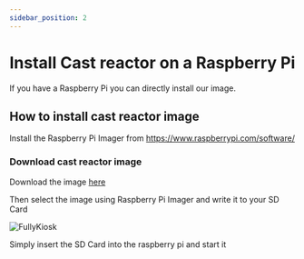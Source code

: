 ```yaml
---
sidebar_position: 2
---
```


# Install Cast reactor on a Raspberry Pi

If you have a Raspberry Pi you can directly install our image.

## How to install cast reactor image

Install the Raspberry Pi Imager from https://www.raspberrypi.com/software/

### Download cast reactor image

Download the image [here](/docs/fullyKioskBrowser)

Then select the image using Raspberry Pi Imager and write it to your SD Card

![FullyKiosk](/img/devices/md-bfd602be71b2c1099b91877aed3b41f0.png)

Simply insert the SD Card into the raspberry pi and start it


